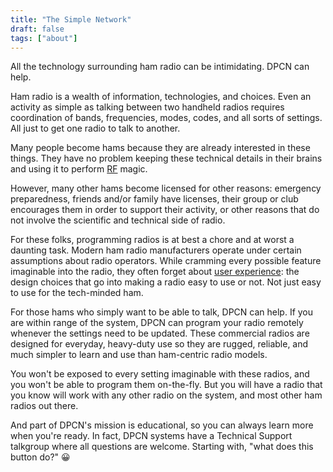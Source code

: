 ```yaml
---
title: "The Simple Network"
draft: false
tags: ["about"]
---
```


All the technology surrounding ham radio can be intimidating. DPCN can help.

<!--more-->

Ham radio is a wealth of information, technologies, and choices. Even an activity as simple as talking between two handheld radios requires coordination of bands, frequencies, modes, codes, and all sorts of settings. All just to get one radio to talk to another.

Many people become hams because they are already interested in these things. They have no problem keeping these technical details in their brains and using it to perform [RF](https://en.wikipedia.org/wiki/Radio_frequency) magic.

However, many other hams become licensed for other reasons: emergency preparedness, friends and/or family have licenses, their group or club encourages them in order to support their activity, or other reasons that do not involve the scientific and technical side of radio.

For these folks, programming radios is at best a chore and at worst a daunting task. Modern ham radio manufacturers operate under certain assumptions about radio operators. While cramming every possible feature imaginable into the radio, they often forget about [user experience](https://en.wikipedia.org/wiki/User_experience): the design choices that go into making a radio easy to use or not. Not just easy to use for the tech-minded ham.

For those hams who simply want to be able to talk, DPCN can help. If you are within range of the system, DPCN can program your radio remotely whenever the settings need to be updated. These commercial radios are designed for everyday, heavy-duty use so they are rugged, reliable, and much simpler to learn and use than ham-centric radio models.

You won't be exposed to every setting imaginable with these radios, and you won't be able to program them on-the-fly. But you will have a radio that you know will work with any other radio on the system, and most other ham radios out there.

And part of DPCN's mission is educational, so you can always learn more when you're ready. In fact, DPCN systems have a Technical Support talkgroup where all questions are welcome. Starting with, "what does this button do?" 😀